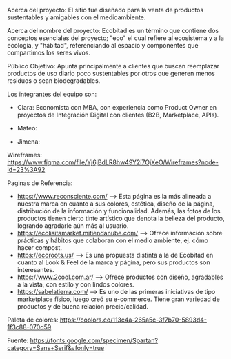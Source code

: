 Acerca del proyecto:
El sitio fue diseñado para la venta de productos sustentables y amigables con el medioambiente. 

Acerca del nombre del proyecto:
Ecobitad es un término que contiene dos conceptos esenciales del proyecto; "eco" el cual refiere al ecosistema y a la ecología, y "hábitad", referenciando al espacio y componentes que compartimos los seres vivos.

Público Objetivo: 
Apunta principalmente a clientes que buscan reemplazar productos de uso diario poco sustentables por otros que generen menos residuos o sean biodegradables.

Los integrantes del equipo son:
- Clara: Economista con MBA, con experiencia como Product Owner en proyectos de Integración Digital con clientes (B2B, Marketplace, APIs).

- Mateo:

- Jimena:


Wireframes:
https://www.figma.com/file/Yj6jBdLR8hw49Y2i7OjXeO/Wireframes?node-id=23%3A92


Paginas de Referencia:
- https://www.reconsciente.com/  --> Esta página es la más alineada a nuestra marca en cuanto a sus colores, estética, diseño de la página, distribución de la información y funcionalidad. Además, las fotos de los productos tienen cierto tinte artístico que denota la belleza del producto, logrando agradarle aún más al usuario.
- https://ecolisitamarket.mitiendanube.com/  --> Ofrece información sobre prácticas y hábitos que colaboran con el medio ambiente, ej. cómo hacer compost.
- https://ecoroots.us/  --> Es una propuesta distinta a la de Ecobitad en cuanto al Look & Feel de la marca y página, pero sus productos son interesantes.
- https://www.2cool.com.ar/  --> Ofrece productos con diseño, agradables a la vista, con estilo y con lindos colores.
- https://sabelatierra.com/  --> Es uno de las primeras iniciativas de tipo marketplace físico, luego creó su e-commerce. Tiene gran variedad de productos y de buena relación precio/calidad.


Paleta de colores: 
https://coolors.co/113c4a-265a5c-3f7b70-5893d4-1f3c88-070d59

Fuente: 
https://fonts.google.com/specimen/Spartan?category=Sans+Serif&vfonly=true

